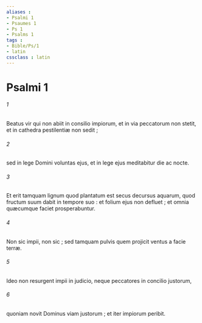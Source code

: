 ```yaml
---
aliases : 
- Psalmi 1
- Psaumes 1
- Ps 1
- Psalms 1
tags : 
- Bible/Ps/1
- latin
cssclass : latin
---
```


# Psalmi 1

###### 1
Beatus vir qui non abiit in consilio impiorum, et in via peccatorum non stetit, et in cathedra pestilentiæ non sedit ;
###### 2
sed in lege Domini voluntas ejus, et in lege ejus meditabitur die ac nocte.
###### 3
Et erit tamquam lignum quod plantatum est secus decursus aquarum, quod fructum suum dabit in tempore suo : et folium ejus non defluet ; et omnia quæcumque faciet prosperabuntur.
###### 4
Non sic impii, non sic ; sed tamquam pulvis quem projicit ventus a facie terræ.
###### 5
Ideo non resurgent impii in judicio, neque peccatores in concilio justorum,
###### 6
quoniam novit Dominus viam justorum ; et iter impiorum peribit.
